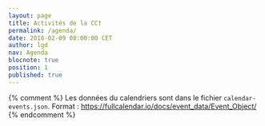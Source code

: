 ```yaml
---
layout: page
title: Activités de la CC†
permalink: /agenda/
date: 2018-02-09 08:00:00 CET
author: lgd
nav: Agenda
blocnote: true
position: 1
published: true
---
```


{% comment %}
Les données du calendriers sont dans le fichier `calendar-events.json`.
Format : <https://fullcalendar.io/docs/event_data/Event_Object/>
{% endcomment %}
<script>
// Doc : https://fullcalendar.io/
$(document).ready(function() {
  $('#calendar').fullCalendar({
    locale: 'fr',
    header: {
      left: 'prev,next today',
      center: 'title',
      right: 'month,agendaWeek,listMonth'
    },
    defaultView: 'month',
    navLinks: true,
    eventLimit: true,
    events: {
      url: '{{ site.baseurl }}/calendar-events.json',
      cache: true
    }
  });
});
</script>

<div id='calendar'></div>
